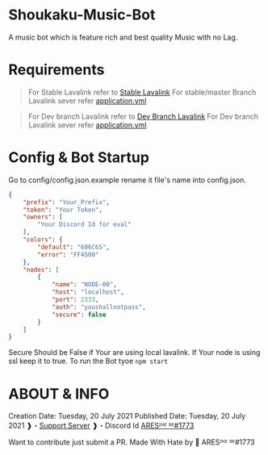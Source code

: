 # Shoukaku-Music-Bot
A music bot which is feature rich and best quality Music with no Lag.

# Requirements
> For Stable Lavalink refer to [Stable Lavalink](https://github.com/freyacodes/Lavalink/releases)
> For stable/master Branch Lavalink sever refer [application.yml](https://github.com/freyacodes/Lavalink/blob/master/LavalinkServer/application.yml.example)

> For Dev branch Lavalink refer to [Dev Branch Lavalink](https://ci.fredboat.com/viewType.html?buildTypeId=Lavalink_Build&branch_Lavalink=refs%2Fheads%2Fdev&tab=buildTypeStatusDiv) 
> For Dev branch Lavalink sever refer [application.yml](https://github.com/freyacodes/Lavalink/blob/dev/LavalinkServer/application.yml.example)

# Config & Bot Startup
Go to config/config.json.example rename it file's name into config.json.
```json
{
    "prefix": "Your_Prefix",
    "token": "Your Token",
    "owners": [
        "Your Discord Id for eval"
    ],
    "colors": {
        "default": "606C65",
        "error": "FF4500"
    },
    "nodes": [
        {
            "name": "NODE-00",
            "host": "localhost",
            "port": 2333,
            "auth": "youshallnotpass",
            "secure": false
        }
    ]
}
```
Secure Should be False if Your are using local lavalink. If Your node is using ssl keep it to true.
To run the Bot tyoe `npm start`

# ABOUT & INFO
Creation Date: Tuesday, 20 July 2021
Published Date: Tuesday, 20 July 2021
❱・[Support Server](https://discord.gg/dB6RzCbZhW)
❱・Discord Id [ARESᴵᴺᴱ ᴮᴱ#1773](https://discord.com/users/688028837711446041)

Want to contribute just submit a PR.
Made With Hate by 🖤 ARESᴵᴺᴱ ᴮᴱ#1773
